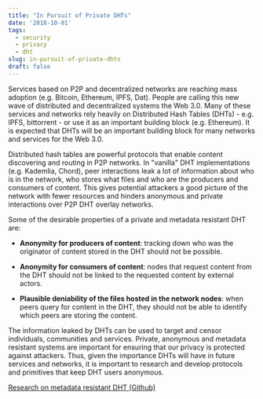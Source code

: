 ```yaml
---
title: "In Pursuit of Private DHTs"
date: '2018-10-01'
tags:
  - security
  - privacy
  - dht
slug: in-pursuit-of-private-dhts
draft: false
---
```


Services based on P2P and decentralized networks are reaching mass adoption
(e.g. Bitcoin, Ethereum, IPFS, Dat). People are calling this new wave of
distributed and decentralized systems the Web 3.0. Many of these services and
networks rely heavily on Distributed Hash Tables (DHTs) - e.g. IPFS, bittorrent - or use
it as an important building block (e.g. Ethereum). It is expected that DHTs will
be an important building block for many networks and services for the Web 3.0.

Distributed hash tables are powerful protocols that enable content discovering
and routing in P2P networks. In "vanilla" DHT implementations (e.g. Kademlia,
Chord),
peer interactions leak a lot of information about who is in the network, who
stores what files and who are the producers and consumers of content. This gives
potential attackers a good picture of the network with fewer resources and hinders
anonymous and private interactions over P2P DHT overlay networks.

Some of the desirable properties of a private and metadata resistant DHT are:

- **Anonymity for producers of content**: tracking down who was the originator of
content stored in the DHT should not be possible.

- **Anonymity for consumers of content**: nodes that request content from the DHT
should not be linked to the requested content by external actors.

- **Plausible deniability of the files hosted in the network nodes**: when peers query
for content in the DHT, they should not be able to identify which peers are
storing the content.

The information leaked by DHTs can be used to target and censor
individuals, communities and services. Private, anonymous and metadata resistant
systems are important for ensuring that our privacy is protected against
attackers. Thus, given the importance DHTs will have in future services and
networks, it is important to research and develop protocols and primitives
that keep DHT users anonymous.

[Research on metadata resistant DHT (Github)](https://github.com/gpestana/notes/issues/8)
